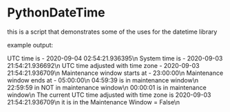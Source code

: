 # PythonDateTime

this is a script that demonstrates some of the uses for the datetime library

example output:

UTC time is - 2020-09-04 02:54:21.936395\n
System time is - 2020-09-03 21:54:21.936692\n
UTC time adjusted with time zone - 2020-09-03 21:54:21.936709\n
Maintenance window starts at - 23:00:00\n
Maintenance window ends at - 05:00:00\n
04:59:39 is in maintenance window\n
22:59:59 in NOT in maintenance window\n
00:00:01 is in maintenance window\n
The current UTC time adjusted with time zone is 2020-09-03 21:54:21.936709\n
it is in the Maintenance Window = False\n